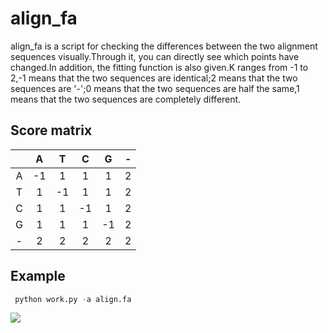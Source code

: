 # align_fa

align_fa is a script for checking the differences between the two alignment sequences visually.Through it, you can directly see which points have changed.In addition, the fitting function is also given.K ranges from -1 to 2,-1 means that the two sequences are identical;2 means that the two sequences are '-';0 means that the two sequences are half the same,1 means that the two sequences are completely different.

## Score matrix

|      |   A   |   T   |   C   |   G   |   -   |
| :--: | :--:  | :--:  | :--:  | :--:  | :--:  |
|   A  |   -1  |   1    |    1   |   1   |   2    |
|   T  |   1   |   -1   |   1   |   1    |    2   |
|   C  |   1   |    1   |   -1   |    1   |    2   |
|   G  |   1   |    1   |    1   |   -1    |    2   |
|   -  |    2  |    2   |   2    |   2     |    2   |

## Example
```python
 python work.py -a align.fa
```
![](https://raw.githubusercontent.com/flystar233/pic_bed/master/filename.png?token=AE34FB6XPF6UBWXFHMISHOS5HAT7C)
